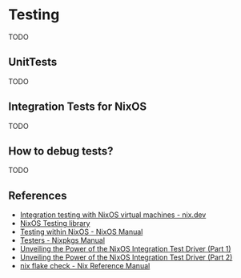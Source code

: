 # Testing

TODO

## UnitTests

TODO

## Integration Tests for NixOS

TODO

## How to debug tests?

TODO

## References

- [Integration testing with NixOS virtual machines - nix.dev](https://nix.dev/tutorials/nixos/integration-testing-using-virtual-machines.html)
- [NixOS Testing library](https://wiki.nixos.org/wiki/NixOS_Testing_library)
- [Testing within NixOS - NixOS Manual](https://nixos.org/manual/nixos/stable/index.html#sec-nixos-tests)
- [Testers - Nixpkgs Manual](https://nixos.org/manual/nixpkgs/unstable/#chap-testers)
- [Unveiling the Power of the NixOS Integration Test Driver (Part 1)](https://nixcademy.com/2023/10/24/nixos-integration-tests/)
- [Unveiling the Power of the NixOS Integration Test Driver (Part 2)](https://nixcademy.com/2023/12/01/nixos-integration-tests-part-2/)
- [nix flake check - Nix Reference Manual](https://nixos.org/manual/nix/stable/command-ref/new-cli/nix3-flake-check)
